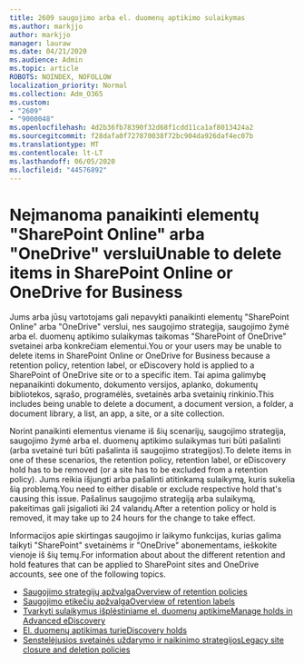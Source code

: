 ```yaml
---
title: 2609 saugojimo arba el. duomenų aptikimo sulaikymas
ms.author: markjjo
author: markjjo
manager: lauraw
ms.date: 04/21/2020
ms.audience: Admin
ms.topic: article
ROBOTS: NOINDEX, NOFOLLOW
localization_priority: Normal
ms.collection: Adm_O365
ms.custom:
- "2609"
- "9000048"
ms.openlocfilehash: 4d2b36fb78390f32d68f1cdd11ca1af8013424a2
ms.sourcegitcommit: f28dafa0f727870038f72bc904da926daf4ec07b
ms.translationtype: MT
ms.contentlocale: lt-LT
ms.lasthandoff: 06/05/2020
ms.locfileid: "44576892"
---
```

# <a name="unable-to-delete-items-in-sharepoint-online-or-onedrive-for-business"></a><span data-ttu-id="6b203-102">Neįmanoma panaikinti elementų "SharePoint Online" arba "OneDrive" verslui</span><span class="sxs-lookup"><span data-stu-id="6b203-102">Unable to delete items in SharePoint Online or OneDrive for Business</span></span>

<span data-ttu-id="6b203-103">Jums arba jūsų vartotojams gali nepavykti panaikinti elementų "SharePoint Online" arba "OneDrive" verslui, nes saugojimo strategija, saugojimo žymė arba el. duomenų aptikimo sulaikymas taikomas "SharePoint of OneDrive" svetainei arba konkrečiam elementui.</span><span class="sxs-lookup"><span data-stu-id="6b203-103">You or your users may be unable to delete items in SharePoint Online or OneDrive for Business because a retention policy, retention label, or eDiscovery hold is applied to a SharePoint of OneDrive site or to a specific item.</span></span> <span data-ttu-id="6b203-104">Tai apima galimybę nepanaikinti dokumento, dokumento versijos, aplanko, dokumentų bibliotekos, sąrašo, programėlės, svetainės arba svetainių rinkinio.</span><span class="sxs-lookup"><span data-stu-id="6b203-104">This includes being unable to delete a document, a document version, a folder, a document library, a list, an app, a site, or a site collection.</span></span> 

<span data-ttu-id="6b203-105">Norint panaikinti elementus viename iš šių scenarijų, saugojimo strategija, saugojimo žymė arba el. duomenų aptikimo sulaikymas turi būti pašalinti (arba svetainė turi būti pašalinta iš saugojimo strategijos).</span><span class="sxs-lookup"><span data-stu-id="6b203-105">To delete items in one of these scenarios, the retention policy, retention label, or eDiscovery hold has to be removed (or a site has to be excluded from a retention policy).</span></span> <span data-ttu-id="6b203-106">Jums reikia išjungti arba pašalinti atitinkamą sulaikymą, kuris sukelia šią problemą.</span><span class="sxs-lookup"><span data-stu-id="6b203-106">You need to either disable or exclude respective hold that's causing this issue.</span></span> <span data-ttu-id="6b203-107">Pašalinus saugojimo strategiją arba sulaikymą, pakeitimas gali įsigalioti iki 24 valandų.</span><span class="sxs-lookup"><span data-stu-id="6b203-107">After a retention policy or hold is removed, it may take up to 24 hours for the change to take effect.</span></span> 

<span data-ttu-id="6b203-108">Informacijos apie skirtingas saugojimo ir laikymo funkcijas, kurias galima taikyti "SharePoint" svetainėms ir "OneDrive" abonementams, ieškokite vienoje iš šių temų.</span><span class="sxs-lookup"><span data-stu-id="6b203-108">For information about about the different retention and hold features that can be applied to SharePoint sites and OneDrive accounts, see one of the following topics.</span></span>

- [<span data-ttu-id="6b203-109">Saugojimo strategijų apžvalga</span><span class="sxs-lookup"><span data-stu-id="6b203-109">Overview of retention policies</span></span>](https://docs.microsoft.com/microsoft-365/compliance/retention-policies)
- [<span data-ttu-id="6b203-110">Saugojimo etikečių apžvalga</span><span class="sxs-lookup"><span data-stu-id="6b203-110">Overview of retention labels</span></span>](https://docs.microsoft.com/microsoft-365/compliance/labels)
- [<span data-ttu-id="6b203-111">Tvarkyti sulaikymus išplėstiniame el. duomenų aptikime</span><span class="sxs-lookup"><span data-stu-id="6b203-111">Manage holds in Advanced eDiscovery</span></span>](https://docs.microsoft.com/microsoft-365/compliance/managing-holds)
- [<span data-ttu-id="6b203-112">El. duomenų aptikimas turi</span><span class="sxs-lookup"><span data-stu-id="6b203-112">eDiscovery holds</span></span>](https://docs.microsoft.com/microsoft-365/compliance/ediscovery-cases#step-4-place-content-locations-on-hold)
- [<span data-ttu-id="6b203-113">Senstelėjusios svetainės uždarymo ir naikinimo strategijos</span><span class="sxs-lookup"><span data-stu-id="6b203-113">Legacy site closure and deletion policies</span></span>](https://support.office.com/article/Use-policies-for-site-closure-and-deletion-A8280D82-27FD-48C5-9ADF-8A5431208BA5)